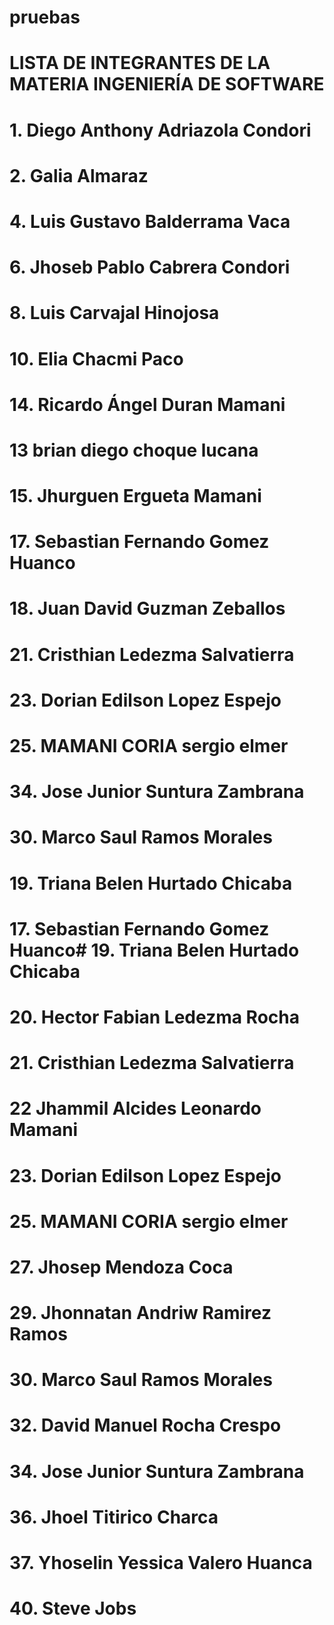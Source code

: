 # pruebas
# LISTA DE INTEGRANTES DE LA MATERIA INGENIERÍA DE SOFTWARE
# 1. Diego Anthony Adriazola Condori
# 2. Galia Almaraz
# 4. Luis Gustavo Balderrama Vaca
# 6. Jhoseb Pablo Cabrera Condori
# 8. Luis Carvajal Hinojosa
# 10. Elia Chacmi Paco
# 14. Ricardo Ángel Duran Mamani
# 13 brian diego choque lucana

# 15. Jhurguen Ergueta Mamani
# 17. Sebastian Fernando Gomez Huanco
# 18. Juan David Guzman Zeballos
# 21. Cristhian Ledezma Salvatierra
# 23. Dorian Edilson Lopez Espejo

# 25. MAMANI CORIA sergio elmer 
# 34. Jose Junior Suntura Zambrana

# 30. Marco Saul Ramos Morales


# 19. Triana Belen Hurtado Chicaba
# 17. Sebastian Fernando Gomez Huanco# 19. Triana Belen Hurtado Chicaba
# 20. Hector Fabian Ledezma Rocha
# 21. Cristhian Ledezma Salvatierra
# 22 Jhammil Alcides Leonardo Mamani 
# 23. Dorian Edilson Lopez Espejo 
# 25. MAMANI CORIA sergio elmer 
# 27. Jhosep Mendoza Coca
# 29. Jhonnatan Andriw Ramirez Ramos
# 30. Marco Saul Ramos Morales
# 32. David Manuel Rocha Crespo
# 34. Jose Junior Suntura Zambrana
# 36. Jhoel Titirico Charca
# 37. Yhoselin Yessica Valero Huanca
# 40. Steve Jobs
